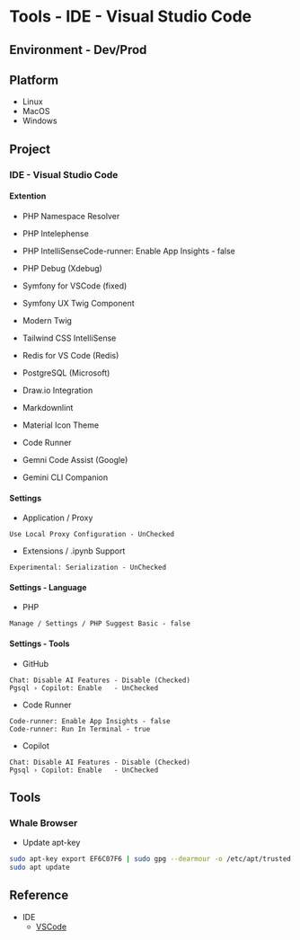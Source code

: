 # Tools - IDE - Visual Studio Code

## Environment - Dev/Prod

## Platform

* Linux
* MacOS
* Windows

## Project

### IDE - Visual Studio Code

#### Extention

* PHP Namespace Resolver
* PHP Intelephense
* PHP IntelliSenseCode-runner: Enable App Insights - false
* PHP Debug          (Xdebug)

* Symfony for VSCode (fixed)
* Symfony UX Twig Component
* Modern Twig

* Tailwind CSS IntelliSense

* Redis for VS Code  (Redis)

* PostgreSQL (Microsoft)

* Draw.io Integration
* Markdownlint
* Material Icon Theme
* Code Runner

* Gemni Code Assist (Google)
* Gemini CLI Companion

#### Settings

* Application / Proxy

```text
Use Local Proxy Configuration - UnChecked
```

* Extensions / .ipynb Support

```text
Experimental: Serialization - UnChecked
```

#### Settings - Language

* PHP

```text
Manage / Settings / PHP Suggest Basic - false
```

#### Settings - Tools

* GitHub

```text
Chat: Disable AI Features - Disable (Checked)
Pgsql › Copilot: Enable   - UnChecked
```

* Code Runner

```text
Code-runner: Enable App Insights - false
Code-runner: Run In Terminal - true
```

* Copilot

```text
Chat: Disable AI Features - Disable (Checked)
Pgsql › Copilot: Enable   - UnChecked
```

## Tools

### Whale Browser

* Update apt-key

```bash
sudo apt-key export EF6C07F6 | sudo gpg --dearmour -o /etc/apt/trusted.gpg.d/whale-key.gpg
sudo apt update
```

## Reference

* IDE
  * [VSCode](https://code.visualstudio.com/docs/languages/php)